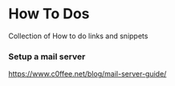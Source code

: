 # How To Dos

Collection of How to do links and snippets

### Setup a mail server

https://www.c0ffee.net/blog/mail-server-guide/
